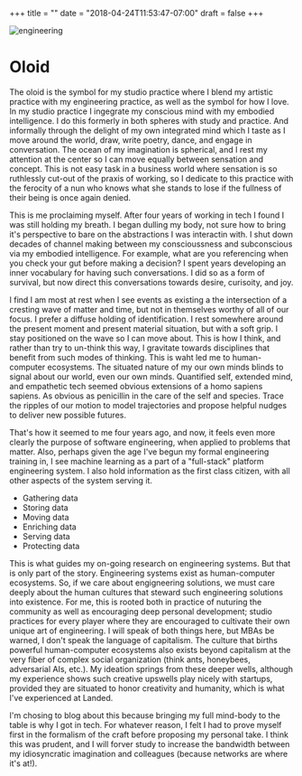 +++
title = ""
date = "2018-04-24T11:53:47-07:00"
draft = false
+++

![engineering](engineering.jpg)

# Oloid

The oloid is the symbol for my studio practice where I blend
my artistic practice with my engineering practice, as well as the symbol for 
how I love. In my studio practice I ingegrate my conscious mind with my embodied intelligence. 
I do this formerly in both spheres with study and practice. And informally through the delight of 
my own integrated mind which I taste as I move around the world, draw, write poetry,
dance, and engage in conversation. The ocean of my imagination
is spherical, and I rest my attention at the center so I can move equally
between sensation and concept. This is not easy task in a business world where
sensation is so ruthlessly cut-out of the praxis of working, so I dedicate to 
this practice with the ferocity of a nun who knows what she stands
to lose if the fullness of their being is once again denied. 

This is me proclaiming myself. After four
years of working in tech I found I was still holding my breath.
I began dulling my body, not sure how to bring it's perspective to bare
on the abstractions I was interactin with. I shut down decades of channel making 
between my conscioussness and subconscious via my embodied intelligence. For example,
what are you referencing when you check your gut before making a decision? 
I spent years developing an inner vocabulary for having such conversations. I did
so as a form of survival, but now direct this conversations towards desire, curisoity,
and joy.

I find I am most at rest when I see events as existing a the intersection
of a cresting wave of matter and time, but not in themselves worthy of all of
our focus. I prefer a diffuse holding of identification. I rest somewhere around 
the present moment and present material situation, but with a soft grip. I stay
positioned on the wave so I can move about. This is how I think, and rather than 
try to un-think this way, I gravitate towards disciplines that benefit from 
such modes of thinking. This is waht led me to human-computer ecosystems. 
The situated nature of my our own minds blinds to signal about our world, 
even our own minds. Quantified self, extended mind, and empathetic tech
seemed obvious extensions of a homo sapiens sapiens. As obvious as penicillin 
in the care of the self and species. Trace the ripples of our motion to model 
trajectories and propose helpful nudges to deliver new possible futures. 

That's how it seemed to me four years ago,
and now, it feels even more clearly the purpose of software engineering, when
applied to problems that matter. Also, perhaps given the age I've begun my 
formal engineering training in, I see machine learning as a part of a "full-stack"
platform engineering system. I also hold information as the first class citizen, 
with all other aspects of the system serving it. 

* Gathering data
* Storing data
* Moving data
* Enriching data
* Serving data
* Protecting data

This is what guides my on-going research on engineering systems. But that is only
part of the story. Engineering systems exist as human-computer ecosystems.
So, if we care about engigneering solutions, we must care deeply about the human
cultures that steward such engineering solutions into existence. For me, this 
is rooted both in practice of nuturing the community as well as encouraging
deep personal development; studio practices for every player where they 
are encouraged to cultivate their own unique art of engineering. I will speak
of both things here, but MBAs be warned, I don't speak the language of capitalism.
The culture that births powerful human-computer ecosystems also exists beyond
capitalism at the very fiber of complex social organization (think ants, honeybees,
adversarial AIs, etc.). My ideation springs from these deeper wells, although
my experience shows such creative upswells play nicely with startups, provided
they are situated to honor creativity and humanity, which is what I've 
experienced at Landed. 

I'm chosing to blog about this because bringing my full mind-body to the table
is why I got in tech. For whatever reason, I felt I had to prove myself first
in the formalism of the craft before proposing my personal take. I think this
was prudent, and I will forver study to increase the bandwidth between my
idiosyncratic imagination and colleagues (because networks are where it's at!). 

